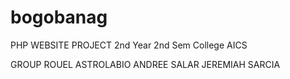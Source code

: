 # bogobanag

PHP WEBSITE PROJECT
2nd Year 2nd Sem College AICS

GROUP
ROUEL ASTROLABIO
ANDREE SALAR
JEREMIAH SARCIA
